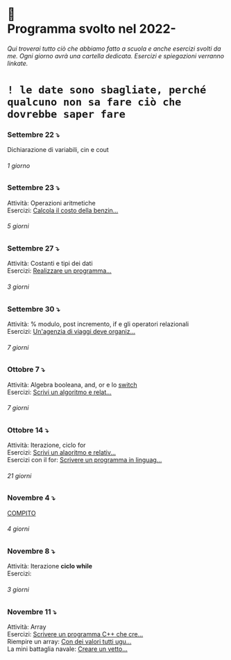 # 🎒 <br /> Programma svolto nel 2022-

###### Qui troverai tutto ciò che abbiamo fatto a scuola e anche esercizi svolti da me. Ogni giorno avrà una cartella dedicata. Esercizi e spiegazioni verranno linkate.

# `! le date sono sbagliate, perché qualcuno non sa fare ciò che dovrebbe saper fare`

### Settembre 22 ⤵️
Dichiarazione di variabili, cin e cout

###### 1 giorno

### Settembre 23 ⤵️
Attività: Operazioni aritmetiche <br />
Esercizi: [Calcola il costo della benzin...](https://github.com/plumkewe/scuola/blob/c5ce29a69caced459449f01bec37109b11e777a9/Attivit%C3%A0%20svolta/Settembre/Settembre%2023/23settembre.md)


###### 5 giorni

### Settembre 27 ⤵️
Attività: Costanti e tipi dei dati <br />
Esercizi: [Realizzare un programma...](https://github.com/plumkewe/scuola/blob/c5ce29a69caced459449f01bec37109b11e777a9/Attivit%C3%A0%20svolta/Settembre/Settembre%2027/27settembre.md)

###### 3 giorni

### Settembre 30 ⤵️
Attività: % modulo, post incremento, if e gli operatori relazionali <br />
Esercizi: [Un'agenzia di viaggi deve organiz...](https://github.com/plumkewe/scuola/blob/765d006fb7e842414ef284fb004b588af9c3d145/Attivit%C3%A0%20svolta/Ottobre/Ottobre%201/1ottobre.md)

###### 7 giorni

### Ottobre 7 ⤵️
Attività: Algebra booleana, and, or e lo [switch](https://github.com/plumkewe/scuola/blob/65f5f9f3f178a5ce1d9acef049ad8b9b7c432ee5/Spiegazioni/switch_casesp.md) <br />
Esercizi: [Scrivi un algoritmo e relat...](https://github.com/plumkewe/scuola/blob/c5ce29a69caced459449f01bec37109b11e777a9/Attivit%C3%A0%20svolta/Ottobre/Ottobre%207/7ottobre.md)

###### 7 giorni

### Ottobre 14 ⤵️
Attività: Iterazione, ciclo for <br />
Esercizi: [Scrivi un alaoritmo e relativ...](https://github.com/plumkewe/scuola/blob/0c52e99d74212d06c70fe833cadde6fa151ff2c1/Attivit%C3%A0%20svolta/Ottobre/Ottobre%2014/14ottobre.md) <br />
Esercizi con il for: [Scrivere un programma in linguag...](https://github.com/plumkewe/scuola/tree/main/Attivit%C3%A0%20svolta/Ottobre/Esercizi%20con%20il%20for)

###### 21 giorni

### Novembre 4 ⤵️
[COMPITO](https://github.com/plumkewe/scuola/tree/main/Attivit%C3%A0%20svolta/Novembre/Novembre%204)

###### 4 giorni

### Novembre 8 ⤵️
Attività: Iterazione **ciclo while** <br />
Esercizi: []()

###### 3 giorni

### Novembre 11 ⤵️
Attività: Array <br />
Esercizi: [Scrivere un programma C++ che cre...](https://github.com/plumkewe/scuola/blob/1989af49b89e284626e60877a99b6a6d0beed50f/Attivit%C3%A0%20svolta/Novembre/Novembre%2018/18novembre.md)  <br />
Riempire un array: [Con dei valori tutti ugu...](https://github.com/plumkewe/CPP_miei_codici/tree/main/Miei%20codici/Array/Modi%20di%20riempire) <br />
La mini battaglia navale: [Creare un vetto...](https://github.com/plumkewe/scuola/blob/ed0e64e116c8dd5a603af2ad81195ecc2cd2d9dd/Attivit%C3%A0%20svolta/Novembre/Novembre%2022%20/la_battaglia_navale.cpp)